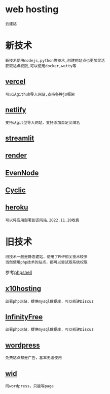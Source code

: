 # web hosting

	云建站

# 新技术

	新技术使用nodejs,python等技术,创建的站点也更加灵活
	获取站点权限,可以使用docker,wetty等

## [vercel](https://vercel.com)

	可以从github导入网站,支持各种js框架

## [netlify](https://www.netlify.com)

	支持从git型导入网站，支持添加自定义域名

## [streamlit](https://streamlit.io/)
## [render](https://render.com/)
## [EvenNode](https://www.evennode.com/)
## [Cyclic](https://app.cyclic.sh/)

## [heroku](https://heroku.com)

	可以将应用部署到该网站,2022.11.28收费

# 旧技术

	旧技术一般是静态建站，使用了PHP相关技术较多
	当然使用php技术的站点，都可以尝试取系统权限
参考[phpshell](webshells_php.md)

## [x10hosting](https://x10hosting.com)

	部署php网站，提供mysql数据库，可以搭建Discuz

## [InfinityFree](https://app.infinityfree.net/)

	部署php网站，提供mysql数据库，可以搭建Discuz

## [wordpress](https://wordpress.com)

	免费站点都是广告，基本无法使用

## [wid](https://www.wix.com)

	同wordpress，只能写page
